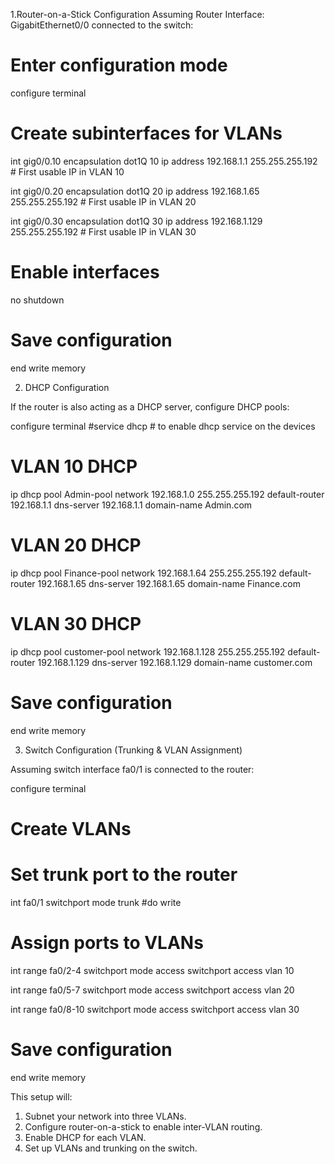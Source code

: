1.Router-on-a-Stick Configuration
Assuming Router Interface: GigabitEthernet0/0 connected to the switch:

# Enter configuration mode
configure terminal

# Create subinterfaces for VLANs
int gig0/0.10
 encapsulation dot1Q 10
 ip address 192.168.1.1 255.255.255.192  # First usable IP in VLAN 10

int gig0/0.20
 encapsulation dot1Q 20
 ip address 192.168.1.65 255.255.255.192  # First usable IP in VLAN 20

int gig0/0.30
 encapsulation dot1Q 30
 ip address 192.168.1.129 255.255.255.192  # First usable IP in VLAN 30

# Enable interfaces
no shutdown

# Save configuration
end
write memory




2. DHCP Configuration

If the router is also acting as a DHCP server, configure DHCP pools:

configure terminal
#service dhcp # to enable dhcp service on the devices

# VLAN 10 DHCP
ip dhcp pool Admin-pool
 network 192.168.1.0 255.255.255.192
 default-router 192.168.1.1
 dns-server 192.168.1.1
 domain-name Admin.com

# VLAN 20 DHCP
ip dhcp pool Finance-pool
 network 192.168.1.64 255.255.255.192
 default-router 192.168.1.65
 dns-server 192.168.1.65
 domain-name Finance.com

# VLAN 30 DHCP
ip dhcp pool customer-pool
 network 192.168.1.128 255.255.255.192
 default-router 192.168.1.129
 dns-server 192.168.1.129
 domain-name customer.com

# Save configuration
end
write memory


3. Switch Configuration (Trunking & VLAN Assignment)

Assuming switch interface fa0/1 is connected to the router:

configure terminal

# Create VLANs

# Set trunk port to the router
int fa0/1
 switchport mode trunk
 #do write

# Assign ports to VLANs
int range fa0/2-4
 switchport mode access
 switchport access vlan 10

int range fa0/5-7
 switchport mode access
 switchport access vlan 20
 
int range fa0/8-10
 switchport mode access
 switchport access vlan 30

# Save configuration
end
write memory


This setup will:
1. Subnet your network into three VLANs.
2. Configure router-on-a-stick to enable inter-VLAN routing.
3. Enable DHCP for each VLAN.
4. Set up VLANs and trunking on the switch.

